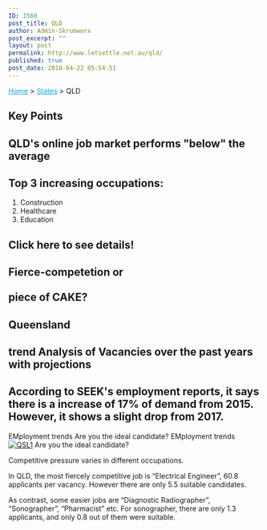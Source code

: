 ```yaml
---
ID: 1560
post_title: QLD
author: Admin-Skrumworx
post_excerpt: ""
layout: post
permalink: http://www.letsettle.net.au/qld/
published: true
post_date: 2018-04-22 05:54:51
---
```

<p><a style="color: #1da7e2;" href="http://letsettle.net.au/">Home</a> &gt; <a style="color: #1da7e2;" href="http://letsettle.net.au/states/">States</a> &gt; QLD</p>		
			<h2>Key Points</h2>		
			<h2>QLD's online job market performs "below" the average</h2>		
			<h2>Top 3 increasing occupations:</h2>		
		<ol><li>Construction</li><li style="text-align: left;">Healthcare</li><li style="text-align: left;">Education</li></ol>		
			<h2>Click here to see details!</h2>		
			<h2>Fierce-competetion or<br><br>piece of CAKE?</h2>		
			<h2>Queensland</h2>		
			<h2>trend Analysis of Vacancies over the past years with projections</h2>		
			<h2>According to SEEK's employment reports, it says there is a increase of 17% of demand from 2015. However, it shows a slight drop from 2017. </h2>		
									EMployment trends
									Are you the ideal candidate?
									EMployment trends
					<noscript><a href='#'><img alt='QSL1 ' src='https:&#47;&#47;public.tableau.com&#47;static&#47;images&#47;it&#47;it3_QLD1&#47;QSL1&#47;1_rss.png' style='border: none' /></a></noscript><object class='tableauViz'  style='display:none;'><param name='host_url' value='https%3A%2F%2Fpublic.tableau.com%2F' /> <param name='embed_code_version' value='3' /> <param name='site_root' value='' /><param name='name' value='it3_QLD1&#47;QSL1' /><param name='tabs' value='no' /><param name='toolbar' value='yes' /><param name='static_image' value='https:&#47;&#47;public.tableau.com&#47;static&#47;images&#47;it&#47;it3_QLD1&#47;QSL1&#47;1.png' /> <param name='animate_transition' value='yes' /><param name='display_static_image' value='yes' /><param name='display_spinner' value='yes' /><param name='display_overlay' value='yes' /><param name='display_count' value='yes' /><param name='filter' value='publish=yes' /></object>                
									Are you the ideal candidate?
					<p>Competitive pressure varies in different occupations.</p><p>In QLD, the most fiercely competitive job is &#8220;Electrical Engineer&#8221;, 60.8 applicants per vacancy. However there are only 5.5 suitable candidates.</p><p>As contrast, some easier jobs are &#8220;Diagnostic Radiographer&#8221;, &#8220;Sonographer&#8221;, &#8220;Pharmacist&#8221; etc. For sonographer, there are only 1.3 applicants, and only 0.8 out of them were suitable.</p>